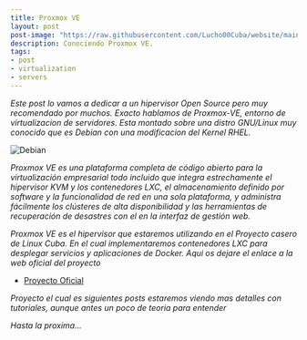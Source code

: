 ```yaml
---
title: Proxmox VE
layout: post
post-image: "https://raw.githubusercontent.com/Lucho00Cuba/website/main/assets/images/Proxmox-VE-5.webp"
description: Conociendo Proxmox VE.
tags:
- post
- virtualization
- servers
---
```

<!--<img src="https://i2.wp.com/hardsoftsecurity.es/wp-content/uploads/2020/09/proxmox-1.png?resize=591%2C168&ssl=1">-->

_Este post lo vamos a dedicar a un hipervisor Open Source pero muy recomendado por muchos. Exacto hablamos de Proxmox-VE, entorno de virtualizacion de servidores. Esta montado sobre una distro GNU/Linux muy conocido que es Debian con una modificacion del Kernel RHEL._

![Debian](https://infoaleph.files.wordpress.com/2008/05/debian.png)

_Proxmox VE es una plataforma completa de código abierto para la virtualización empresarial todo incluido que integra estrechamente el hipervisor KVM y los contenedores LXC, el almacenamiento definido por software y la funcionalidad de red en una sola plataforma, y administra fácilmente los clústeres de alta disponibilidad y las herramientas de recuperación de desastres con el en la interfaz de gestión web._


_Proxmox VE es el hipervisor que estaremos utilizando en el Proyecto casero de Linux Cuba. En el cual implementaremos contenedores LXC para desplegar servicios y aplicaciones de Docker. Aqui os dejare el enlace a la web oficial del proyecto_

* [Proyecto Oficial](https://lucho00cuba.github.io/Proxmox)

_Proyecto el cual es siguientes posts estaremos viendo mas detalles con tutoriales, aunque antes un poco de teoria para entender_

_Hasta la proxima..._